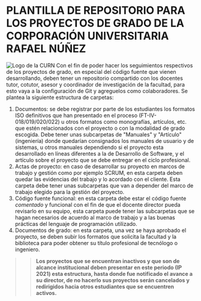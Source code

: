 # PLANTILLA DE REPOSITORIO PARA LOS PROYECTOS DE GRADO DE LA CORPORACIÓN UNIVERSITARIA RAFAEL NÚÑEZ
![Logo de la CURN](https://user-images.githubusercontent.com/10506556/115746641-1afb6800-a35a-11eb-9e36-e906e38b3932.png)
Con el fin de poder hacer los seguimientos respectivos de los proyectos de grado, en especial del código fuente que vienen desarrollando, deben tener un repositorio compartido con los docentes tutor, cotutor, asesor y coordinador de investigación de la facultad, para esto vaya a la configuración de Git y agreguelos como colaboradores.
Se plantea la siguiente estructura de carpetas:
1. Documentos: se debe registrar por parte de los estudiantes los formatos ISO definitivos que han presentado en el proceso (FT-IV-018/019/020/022) u otros formatos como monografías, artículos, etc. que estén relacionados con el proyecto o con la modalidad de grado escogida. Debe tener unas subcarpetas de "Manuales" y "Artículo" (ingeniería) donde quedarían consignados los manuales de usuario y de sistemas, u otros manuales dependiendo si el proyecto esta desarrollado en líneas diferentes a la de Desarrollo de Software, y el artículo sobre el proyecto que se debe entregar en el ciclo profesional.
2. Actas de proyecto: en caso de desarrollar su proyecto en marcos de trabajo y gestión como por ejemplo SCRUM, en esta carpeta deben quedar las evidencias del trabajo y lo acordado con el cliente. Esta carpeta debe tener unas subcarpetas que van a depender del marco de trabajo elegido para la gestión del proyecto.
3. Código fuente funcional: en esta carpeta debe estar el código fuente *comentado* y funcional con el fin de que el docente director pueda revisarlo en su equipo, esta carpeta puede tener las subcarpetas que se hagan necesarios de acuerdo al marco de trabajo y a las buenas prácticas del lenguaje de programación utilizado.
4. Documentos de grado: en esta carpeta, una vez se haya aprobado el proyecto, se deben subir los formatos que solicita la facultad y la biblioteca para poder obtener su título profesional de tecnólogo o ingeniero.

>> **Los proyectos que se encuentran inactivos y que son de alcance institucional deben presentar en este periodo (IP 2021) esta estructura, hasta donde fue notificado el avance a su director, de no hacerlo sus proyectos serán cancelados y redirigidos hacia otros estudiantes que se encuentren activos.**
